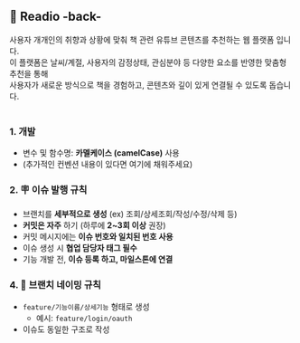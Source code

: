 ## 📖 Readio -back-
사용자 개개인의 취향과 상황에 맞춰 책 관련 유튜브 콘텐츠를 추천하는 웹 플랫폼 입니다.<br>
이 플랫폼은 날씨/계절, 사용자의 감정상태, 관심분야 등 다양한 요소를 반영한 맞춤형 추천을 통해<br>
사용자가 새로운 방식으로 책을 경험하고, 콘텐츠와 깊이 있게 연결될 수 있도록 돕습니다.<br>
<br>
<div align="center>
 <img src="https://github.com/LeeSang-In/Readio-back-/blob/main/readio.png?raw=true" width="400" />
</div>

### 1. 개발 
* 변수 및 함수명: **카멜케이스 (camelCase)** 사용
* (추가적인 컨벤션 내용이 있다면 여기에 채워주세요)

### 2. 🪧 이슈 발행 규칙
* 브랜치를 **세부적으로 생성** (ex) 조회/상세조회/작성/수정/삭제 등)
* **커밋은 자주** 하기 (하루에 **2\~3회 이상** 권장)
* 커밋 메시지에는 **이슈 번호와 일치된 번호 사용**
* 이슈 생성 시 **협업 담당자 태그 필수**
* 기능 개발 전, **이슈 등록 하고, 마일스톤에 연결**

### 4. 🌿 브랜치 네이밍 규칙
* `feature/기능이름/상세기능` 형태로 생성
  * 예시: `feature/login/oauth`
* 이슈도 동일한 구조로 작성
